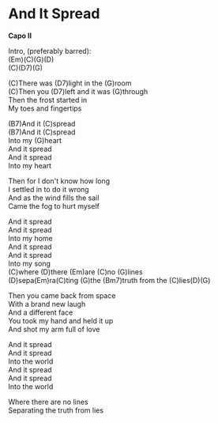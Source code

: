 # And It Spread

**Capo II**  
  
Intro, (preferably barred):  
(Em)(C)(G)(D)  
(C)(D7)(G)  
  
(C)There was (D7)light in the (G)room  
(C)Then you (D7)left and it was (G)through  
Then the frost started in  
My toes and fingertips  
  
(B7)And it (C)spread  
(B7)And it (C)spread  
Into my (G)heart  
And it spread  
And it spread  
Into my heart  
  
Then for I don't know how long  
I settled in to do it wrong  
And as the wind fills the sail  
Came the fog to hurt myself  
  
And it spread  
And it spread  
Into my home  
And it spread  
And it spread  
Into my song  
(C)where (D)there (Em)are (C)no (G)lines  
(D)sepa(Em)ra(C)ting (G)the (Bm7)truth from the (C)lies(D)(G)  
  
Then you came back from space  
With a brand new laugh  
And a different face  
You took my hand and held it up  
And shot my arm full of love  
  
And it spread  
And it spread  
Into the world  
And it spread  
And it spread  
Into the world  
  
Where there are no lines  
Separating the truth from lies
